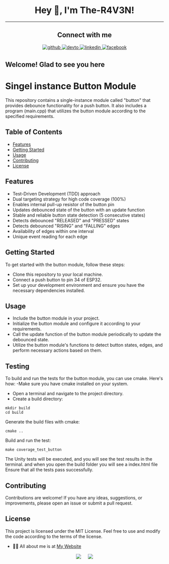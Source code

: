 # <div align="center">Hey 👋, I'm The-R4V3N!</div>  

----

## <div align="center"> Connect with me  

<div align="center">
 <a href="https://github.com/The-R4V3N" target="_blank">
<img src=https://img.shields.io/badge/github-%2324292e.svg?&style=for-the-badge&logo=github&logoColor=white alt=github style="margin-bottom: 5px;" />
<a href="https://dev.to/ther4v3n" target="_blank">
<img src=https://img.shields.io/badge/dev.to-%2308090A.svg?&style=for-the-badge&logo=dev.to&logoColor=white alt=devto style="margin-bottom: 5px;" />
</a>
<a href="https://linkedin.com/in/oliver-joisten" target="_blank">
<img src=https://img.shields.io/badge/linkedin-%231E77B5.svg?&style=for-the-badge&logo=linkedin&logoColor=white alt=linkedin style="margin-bottom: 5px;" />
</a>
<a href="https://www.facebook.com/oliver.joisten" target="_blank">
<img src=https://img.shields.io/badge/facebook-%232E87FB.svg?&style=for-the-badge&logo=facebook&logoColor=white alt=facebook style="margin-bottom: 5px;" />
</a>

</a>  
</div>

## Welcome! Glad to see you here  

# Singel instance Button Module

This repository contains a single-instance module called "button" that provides debounce functionality for a push button. It also includes a program (main.cpp) that utilizes the button module according to the specified requirements.
  
## Table of Contents

- [Features](#features)
- [Getting Started](#getting-started)
- [Usage](#usage)
- [Contributing](#contributing)
- [License](#license)

## Features
- Test-Driven Development (TDD) approach
- Dual targeting strategy for high code coverage (100%)
- Enables internal pull-up resistor of the button pin
- Updates debounced state of the button with an update function
- Stable and reliable button state detection (5 consecutive states)
- Detects debounced "RELEASED" and "PRESSED" states
- Detects debounced "RISING" and "FALLING" edges
- Availability of edges within one interval
- Unique event reading for each edge

## Getting Started
  To get started with the button module, follow these steps:

  - Clone this repository to your local machine.
  - Connect a push button to pin 34 of ESP32.
  - Set up your development environment and ensure you have the necessary dependencies installed.
  
## Usage
- Include the button module in your project.
- Initialize the button module and configure it according to your requirements.
- Call the update function of the button module periodically to update the debounced state.
- Utilize the button module's functions to detect button states, edges, and perform necessary actions based on them.

 ## Testing
 To build and run the tests for the button module, you can use cmake. Here's how:
 -Make sure you have cmake installed on your system.
- Open a terminal and navigate to the project directory.
- Create a build directory:
 
 ```
 mkdir build
 cd build
 ```
 Generate the build files with cmake:

 ```
 cmake ..
```
 Build and run the test:
 
 ```
 make coverage_test_button
 ```
 The Unity tests will be executed, and you will see the test results in the terminal. and when you open the build folder you will see a index.html file  Ensure that all the tests pass successfully.
 
## Contributing
Contributions are welcome! If you have any ideas, suggestions, or improvements, please open an issue or submit a pull request.

## License
This project is licensed under the MIT License. Feel free to use and modify the code according to the terms of the license.
  
- 👨‍💻 All about me is at [My Website](https://www.oliver-joisten.se/)

<div align="center">
<img src="https://komarev.com/ghpvc/?username=the-r4v3n&&style=flat-square" align="center" />
&emsp;
<a href="https://paypal.me/paypal.me/TheR4V3N" target="_blank" style="display: inline-block;">
<img src="https://img.shields.io/badge/Donate-PayPal-blue.svg?style=flat-square&logo=paypal" align="center"/>
  
